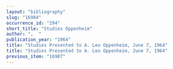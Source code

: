 ```yaml
---
layout: "bibliography"
slug: "16984"
occurrence_id: "294"
short_title: "Studies Oppenheim"
author: ",  "
publication_year: "1964"
title: "Studies Presented to A. Leo Oppenheim, June 7, 1964"
title: "Studies Presented to A. Leo Oppenheim, June 7, 1964"
previous_item: "16987"
---
```

